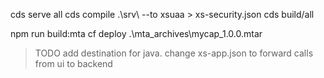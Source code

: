 cds serve all
cds compile .\srv\ --to xsuaa > xs-security.json
cds build/all

npm run build:mta
cf deploy .\mta_archives\mycap_1.0.0.mtar

> TODO add destination for java. change xs-app.json to forward calls from ui to backend